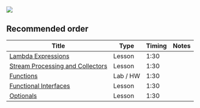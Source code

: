 # ![](https://ga-dash.s3.amazonaws.com/production/assets/logo-9f88ae6c9c3871690e33280fcf557f33.png)

## Recommended order

Title | Type | Timing | Notes 
----- | ---- | --     | -----
[Lambda Expressions](./lambda-expressions)    | Lesson  | 1:30 | 
[Stream Processing and Collectors](./stream-processing-and-collectors) | Lesson  | 1:30 | 
[Functions](./functions-lab)    | Lab / HW  | 1:30 | 
[Functional Interfaces](./functional-interfaces)    | Lesson  | 1:30 | 
[Optionals](./optionals)    | Lesson  | 1:30 | 